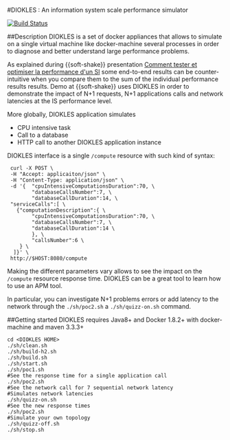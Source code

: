 #DIOKLES : An information system scale performance simulator

[![Build Status](https://travis-ci.org/mbojoly/diokles.svg)](https://travis-ci.org/mbojoly/diokles)

##Description
DIOKLES is a set of docker appliances that allows to simulate on a single virtual machine like docker-machine several 
processes in order to diagnose and better understand large performance problems.

As explained during {{soft-shake}} presentation [Comment tester et optimiser la performance d'un SI](https://github.com/mbojoly/softshake-perf-si)
some end-to-end results can be counter-intuitive when you compare them to the sum of the individual performance results results. Demo at {{soft-shake}} uses DIOKLES
in order to demonstrate the impact of N+1 requests, N+1 applications calls and network latencies at the IS performance level.

More globally, DIOKLES application simulates 
- CPU intensive task
- Call to a database
- HTTP call to another DIOKLES application instance

DIOKLES interface is a single `/compute` resource with such kind of syntax:
```
 curl -X POST \
 -H "Accept: applicaiton/json" \
 -H "Content-Type: application/json" \
 -d '{  "cpuIntensiveComputationsDuration":70, \
        "databaseCallsNumber":7, \
        "databaseCallDuration":14, \ 
 "serviceCalls":[ \
   {"computationDescription":{ \
        "cpuIntensiveComputationsDuration":70, \ 
        "databaseCallsNumber":7, \
        "databaseCallDuration":14 \
        }, \
        "callsNumber":6 \
    } \ 
  ]}' \
 http://$HOST:8080/compute
```
Making the different parameters vary allows to see the impact on the `/compute` resource response time. DIOKLES
can be a great tool to learn how to use an APM tool.

In particular, you can investigate N+1 problems errors or add latency to the network through the `./sh/poc2.sh` a `./sh/quizz-on.sh` 
command.

##Getting started
DIOKLES requires Java8+ and Docker 1.8.2+ with docker-machine and maven 3.3.3+
```
cd <DIOKLES HOME>
./sh/clean.sh
./sh/build-h2.sh
./sh/build.sh
./sh/start.sh
./sh/poc1.sh 
#See the response time for a single application call
./sh/poc2.sh
#See the network call for 7 sequential network latency
#Simulates network latencies
./sh/quizz-on.sh
#See the new response times
./sh/poc2.sh
#Simulate your own topology
./sh/quizz-off.sh
./sh/stop.sh
```

